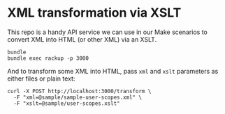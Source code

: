 # XML transformation via XSLT

This repo is a handy API service we can use in our Make scenarios to convert XML into HTML (or other XML) via an XSLT.

```plain
bundle
bundle exec rackup -p 3000
```

And to transform some XML into HTML, pass `xml` and `xslt` parameters as either files or plain text:

```plain
curl -X POST http://localhost:3000/transform \
  -F "xml=@sample/sample-user-scopes.xml" \
  -F "xslt=@sample/user-scopes.xslt"
```
